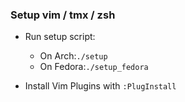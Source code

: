 ### Setup vim / tmx / zsh
 - Run setup script:
   - On Arch:`./setup`
   - On Fedora:`./setup_fedora`

 - Install Vim Plugins with `:PlugInstall`


